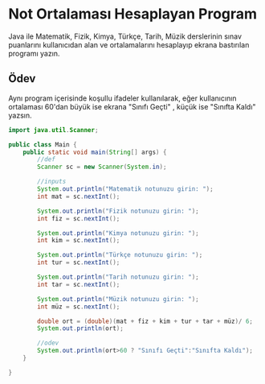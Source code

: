 # Not Ortalaması Hesaplayan Program
Java ile Matematik, Fizik, Kimya, Türkçe, Tarih, Müzik derslerinin sınav puanlarını kullanıcıdan alan ve ortalamalarını hesaplayıp ekrana bastırılan programı yazın.

## Ödev
Aynı program içerisinde koşullu ifadeler kullanılarak, eğer kullanıcının ortalaması 60'dan büyük ise ekrana "Sınıfı Geçti" , küçük ise "Sınıfta Kaldı" yazsın.

```java
import java.util.Scanner;

public class Main {
    public static void main(String[] args) {
        //def
        Scanner sc = new Scanner(System.in);

        //inputs
        System.out.println("Matematik notunuzu girin: ");
        int mat = sc.nextInt();

        System.out.println("Fizik notunuzu girin: ");
        int fiz = sc.nextInt();

        System.out.println("Kimya notunuzu girin: ");
        int kim = sc.nextInt();

        System.out.println("Türkçe notunuzu girin: ");
        int tur = sc.nextInt();

        System.out.println("Tarih notunuzu girin: ");
        int tar = sc.nextInt();

        System.out.println("Müzik notunuzu girin: ");
        int müz = sc.nextInt();

        double ort = (double)(mat + fiz + kim + tur + tar + müz)/ 6;
        System.out.println(ort);

        //odev
        System.out.println(ort>60 ? "Sınıfı Geçti":"Sınıfta Kaldı");
    }

}
```